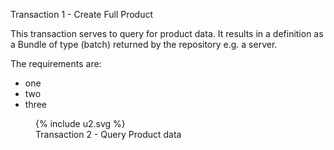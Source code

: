 Transaction 1 - Create Full Product


This transaction serves to query for product data. It results in a definition as a Bundle of type (batch) returned by the repository e.g. a server.

The requirements are:
* one
* two
* three

<figure>
  {% include u2.svg %}
  <figcaption>Transaction 2 - Query Product data</figcaption>
</figure>
